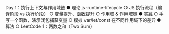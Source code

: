 Day 1：执行上下文与作用域链
● 理论
    js-runtime-lifecycle
  ○ JS 执行流程（编译阶段 vs 执行阶段）
  ○ 变量提升、函数提升
  ○ 作用域 & 作用域链
● 实践
  ○ 手写一个函数，演示闭包捕获变量
  ○ 模拟 var/let/const 在不同作用域下的差异
● 算法
  ○ LeetCode 1：两数之和（Two Sum）
